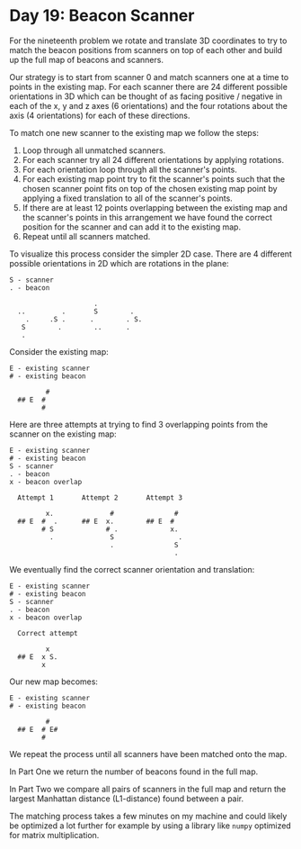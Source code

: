 # Day 19: Beacon Scanner

For the nineteenth problem we rotate and translate 3D coordinates to try to
match the beacon positions from scanners on top of each other and build up the
full map of beacons and scanners.

Our strategy is to start from scanner 0 and match scanners one at a time to
points in the existing map. For each scanner there are 24 different possible
orientations in 3D which can be thought of as facing positive / negative in
each of the x, y and z axes (6 orientations) and the four rotations about the
axis (4 orientations) for each of these directions.

To match one new scanner to the existing map we follow the steps:

1. Loop through all unmatched scanners.
2. For each scanner try all 24 different orientations by applying rotations.
3. For each orientation loop through all the scanner's points.
4. For each existing map point try to fit the scanner's points such that the
chosen scanner point fits on top of the chosen existing map point by applying
a fixed translation to all of the scanner's points.
5. If there are at least 12 points overlapping between the existing map and the
scanner's points in this arrangement we have found the correct position for the
scanner and can add it to the existing map.
6. Repeat until all scanners matched.

To visualize this process consider the simpler 2D case. There are 4 different
possible orientations in 2D which are rotations in the plane:

```text
S - scanner
. - beacon

                     .
  ..         .       S        .
    .     .S .      .        . S.
   S        .        ..      .
   .
```

Consider the existing map:

```text
E - existing scanner
# - existing beacon

         #
  ## E  #
        #
```

Here are three attempts at trying to find 3 overlapping points from the scanner
on the existing map:

```text
E - existing scanner
# - existing beacon
S - scanner
. - beacon
x - beacon overlap

  Attempt 1       Attempt 2       Attempt 3

         x.              #               #
  ## E  #  .      ## E  x.        ## E  #
        # S             # .             x.
          .              S                .
                         .               S
                                         .
```

We eventually find the correct scanner orientation and translation:

```text
E - existing scanner
# - existing beacon
S - scanner
. - beacon
x - beacon overlap

  Correct attempt

         x
  ## E  x S.
        x
```

Our new map becomes:

```text
E - existing scanner
# - existing beacon

         #
  ## E  # E#
        #
```

We repeat the process until all scanners have been matched onto the map.

In Part One we return the number of beacons found in the full map.

In Part Two we compare all pairs of scanners in the full map and return the
largest Manhattan distance (L1-distance) found between a pair.

The matching process takes a few minutes on my machine and could likely be
optimized a lot further for example by using a library like `numpy` optimized
for matrix multiplication.
